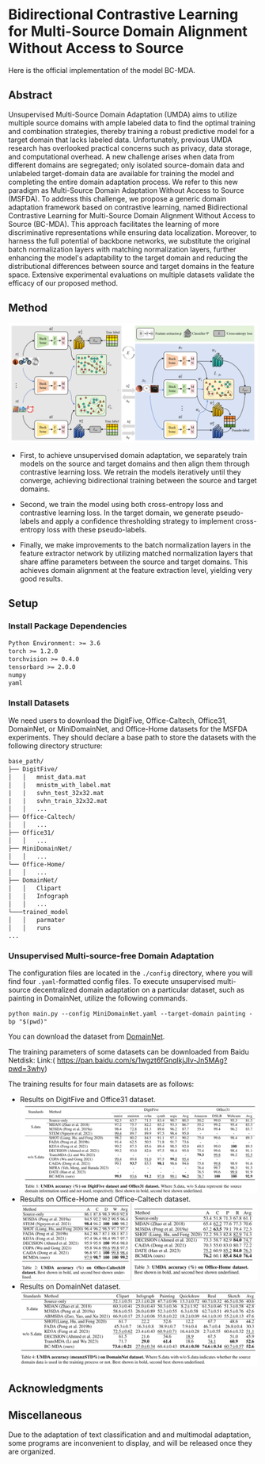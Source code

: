 # Bidirectional Contrastive Learning for Multi-Source Domain Alignment Without Access to Source 
Here is the official implementation of the model BC-MDA.

## Abstract
Unsupervised Multi-Source Domain Adaptation (UMDA) aims to utilize multiple source domains with ample labeled data to find the optimal training and combination strategies, thereby training a robust predictive model for a target domain that lacks labeled data. Unfortunately, previous UMDA research has overlooked practical concerns such as privacy, data storage, and computational overhead. A new challenge arises when data from different domains are segregated; only isolated source-domain data and unlabeled target-domain data are available for training the model and completing the entire domain adaptation process. We refer to this new paradigm as Multi-Source Domain Adaptation Without Access to Source (MSFDA). To address this challenge, we propose a generic domain adaptation framework based on contrastive learning, named Bidirectional Contrastive Learning for Multi-Source Domain Alignment Without Access to Source (BC-MDA). This approach facilitates the learning of more discriminative representations while ensuring data localization. Moreover, to harness the full potential of backbone networks, we substitute the original batch normalization layers with matching normalization layers, further enhancing the model's adaptability to the target domain and reducing the distributional differences between source and target domains in the feature space. Extensive experimental evaluations on multiple datasets validate the efficacy of our proposed method.

## Method
![F1](https://github.com/sss999527/ropo-for-BC_MDA/blob/main/images/F1.png)

* First, to achieve unsupervised domain adaptation, we separately train models on the source and target domains and then align them through contrastive learning loss. We retrain the models iteratively until they converge, achieving bidirectional training between the source and target domains.

* Second, we train the model using both cross-entropy loss and contrastive learning loss. In the target domain, we generate pseudo-labels and apply a confidence thresholding strategy to implement cross-entropy loss with these pseudo-labels.

* Finally, we make improvements to the batch normalization layers in the feature extractor network by utilizing matched normalization layers that share affine parameters between the source and target domains. This achieves domain alignment at the feature extraction level, yielding very good results.

## Setup
### Install Package Dependencies

```
Python Environment: >= 3.6
torch >= 1.2.0
torchvision >= 0.4.0
tensorbard >= 2.0.0
numpy
yaml
```

### Install Datasets
We need users to download the DigitFive, Office-Caltech, Office31, DomainNet, or MiniDomainNet, and Office-Home datasets for the MSFDA experiments. They should declare a base path to store the datasets with the following directory structure:

```
base_path/
├── DigitFive/
│   │   mnist_data.mat
│   │   mnistm_with_label.mat
|   |   svhn_test_32x32.mat
|   |   svhn_train_32x32.mat  
│   │   ...
├── Office-Caltech/
│   │   ...
├── Office31/
│   │   ...
├── MiniDomainNet/
│   │   ...
└── Office-Home/
│   │   ...
├── DomainNet/
│   │   Clipart
│   │   Infograph
│   │   ...
└───trained_model
│   │	parmater
│   │	runs
...
```
### Unsupervised Multi-source-free Domain Adaptation
The configuration files are located in the `./config` directory, where you will find four `.yaml`-formatted config files. To execute unsupervised multi-source decentralized domain adaptation on a particular dataset, such as painting in DomainNet, utilize the following commands.

```
python main.py --config MiniDomainNet.yaml --target-domain painting -bp "$(pwd)"
```
You can download the dataset from [DomainNet](https://ai.bu.edu/M3SDA/).

The training parameters of some datasets can be downloaded from Baidu Netdisk:
Link:( https://pan.baidu.com/s/1wgzt6fGnqlkjJIv-Jn5MAg?pwd=3why)


The training results for four main datasets are as follows:
  * Results on DigitFive and Office31 dataset.
![T1](https://github.com/sss999527/ropo-for-BC_MDA/blob/main/images/T1.png)
  * Results on Office-Home and Office-Caltech dataset.
![T2,3](https://github.com/sss999527/ropo-for-BC_MDA/blob/main/images/F2_3.png)
  * Results on DomainNet dataset.
![T4](https://github.com/sss999527/ropo-for-BC_MDA/blob/main/images/T4.png)

## Acknowledgments

## Miscellaneous
Due to the adaptation of text classification and and multimodal adaptation, some programs are inconvenient to display, and will be released once they are organized.

